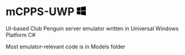 # mCPPS-UWP ![](https://raw.githubusercontent.com/mh9924/mCPPS-UWP/master/mCPPS/Assets/windows.png)
UI-based Club Penguin server emulator written in Universal Windows Platform C#

Most emulator-relevant code is in Models folder
